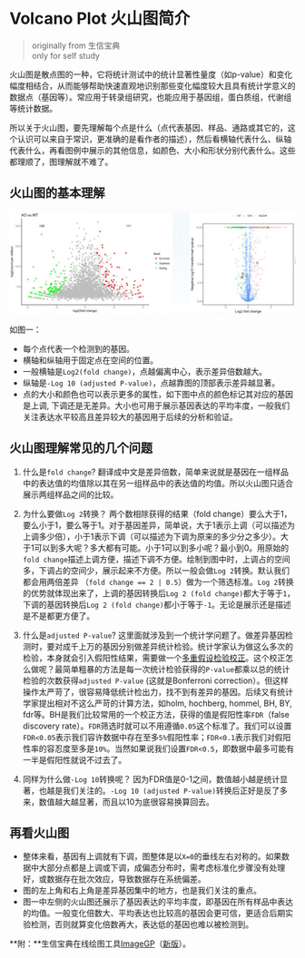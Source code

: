 # Volcano Plot 火山图简介
> originally from 生信宝典  
> only for self study

火山图是散点图的一种，它将统计测试中的统计显著性量度（如p-value）和变化幅度相结合，从而能够帮助快速直观地识别那些变化幅度较大且具有统计学意义的数据点（基因等）。常应用于转录组研究，也能应用于基因组，蛋白质组，代谢组等统计数据。

所以关于火山图，要先理解每个点是什么（点代表基因、样品、通路或其它的，这个认识可以来自于常识，更准确的是看作者的描述），然后看横轴代表什么、纵轴代表什么，再看图例中展示的其他信息，如颜色、大小和形状分别代表什么。这些都理顺了，图理解就不难了。

## 火山图的基本理解

![图1](R/volcano-plot-1.jpg)

如图一：
* 每个点代表一个检测到的基因。
* 横轴和纵轴用于固定点在空间的位置。
* 一般横轴是`Log2(fold change)`，点越偏离中心，表示差异倍数越大。
* 纵轴是`-Log 10 (adjusted P-value)`，点越靠图的顶部表示差异越显著。
* 点的大小和颜色也可以表示更多的属性，如下图中点的颜色标记其对应的基因是上调, 下调还是无差异。大小也可用于展示基因表达的平均丰度，一般我们关注表达水平较高且差异较大的基因用于后续的分析和验证。

## 火山图理解常见的几个问题

1. 什么是`fold change`?
翻译成中文是差异倍数，简单来说就是基因在一组样品中的表达值的均值除以其在另一组样品中的表达值的均值。所以火山图只适合展示两组样品之间的比较。

2. 为什么要做`Log 2`转换？
两个数相除获得的结果（fold change）要么大于1，要么小于1，要么等于1。对于基因差异，简单说，大于1表示上调（可以描述为上调多少倍），小于1表示下调（可以描述为下调为原来的多少分之多少）。大于1可以到多大呢？多大都有可能。小于1可以到多小呢？最小到0。用原始的`fold change`描述上调方便，描述下调不方便。绘制到图中时，上调占的空间多，下调占的空间少，展示起来不方便。所以一般会做`Log 2`转换。默认我们都会用两倍差异 （`fold change == 2 | 0.5`）做为一个筛选标准。`Log 2`转换的优势就体现出来了，上调的基因转换后`Log 2 (fold change)`都大于等于`1`，下调的基因转换后`Log 2 (fold change)`都小于等于`-1`。无论是展示还是描述是不是都更方便了。

3. 什么是`adjusted P-value`?
这里面就涉及到一个统计学问题了。做差异基因检测时，要对成千上万的基因分别做差异统计检验。统计学家认为做这么多次的检验，本身就会引入假阳性结果，需要做一个[多重假设检验校正](bioinfo/p-value.md)。这个校正怎么做呢？最简单粗暴的方法是每一次统计检验获得的`P-value`都乘以总的统计检验的次数获得`adjusted P-value` (这就是Bonferroni correction）。但这样操作太严苛了，很容易降低统计检出力，找不到有差异的基因。后续又有统计学家提出相对不这么严苛的计算方法，如holm, hochberg, hommel, BH, BY, fdr等。BH是我们比较常用的一个校正方法，获得的值是假阳性率`FDR`（false discovery rate）。`FDR`筛选时就可以不用遵循`0.05`这个标准了。我们可以设置`FDR<0.05`表示我们容许数据中存在至多`5%`假阳性率；`FDR<0.1`表示我们对假阳性率的容忍度至多是`10%`。当然如果说我们设置`FDR<0.5`，即数据中最多可能有一半是假阳性就说不过去了。

5. 同样为什么做`-Log 10`转换呢？
因为FDR值是0-1之间，数值越小越是统计显著，也越是我们关注的。`-Log 10 (adjusted P-value)`转换后正好是反了多来，数值越大越显著，而且以10为底很容易换算回去。

## 再看火山图

* 整体来看，基因有上调就有下调，图整体是以`X=0`的垂线左右对称的。如果数据中大部分点都是上调或下调，成偏态分布时，需考虑标准化步骤没有处理好，或数据存在批次效应，导致数据存在系统偏差。
* 图的左上角和右上角是差异基因集中的地方，也是我们关注的重点。
* 图一中左侧的火山图还展示了基因表达的平均丰度，即基因在所有样品中表达的均值。一般变化倍数大、平均表达也比较高的基因会更可信，更适合后期实验检测，否则就算变化倍数再大，表达低的基因也难以被检测到。

**附：**生信宝典在线绘图工具[ImageGP](http://www.ehbio.com/ImageGP/)（[新版](http://www.ehbio.com/Cloud_Platform/front/#/)）。

